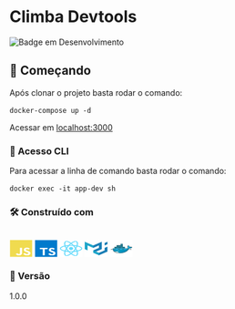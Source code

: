 # Climba Devtools

![Badge em Desenvolvimento](http://img.shields.io/static/v1?label=STATUS&message=EM%20DESENVOLVIMENTO&color=GREEN&style=for-the-badge)

## 🚀 Começando

Após clonar o projeto basta rodar o comando:
```
docker-compose up -d
```
Acessar em [localhost:3000](http://localhost:3000)

### 🔧 Acesso CLI

Para acessar a linha de comando basta rodar o comando:
```
docker exec -it app-dev sh
```

### 🛠️ Construído com
<div style="display: inline_block"><br>
    <img align="center" alt="Valter-Js" height="30" width="40" src="https://raw.githubusercontent.com/devicons/devicon/master/icons/javascript/javascript-plain.svg">
    <img align="center" alt="Valter-Ts" height="30" width="40" src="https://raw.githubusercontent.com/devicons/devicon/master/icons/typescript/typescript-plain.svg">
    <img align="center" alt="Valter-React" height="30" width="40" src="https://raw.githubusercontent.com/devicons/devicon/master/icons/react/react-original.svg">
    <img align="center" alt="Valter-Node" height="30" width="40" src="https://raw.githubusercontent.com/devicons/devicon/master/icons/materialui/materialui-original.svg">
    <img align="center" alt="Valter-Node" height="30" width="40" src="https://raw.githubusercontent.com/devicons/devicon/master/icons/docker/docker-original.svg">
</div>

### 📌 Versão
1.0.0


